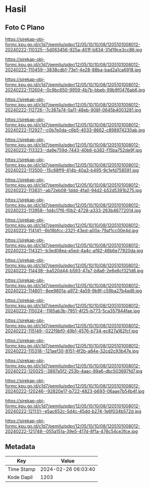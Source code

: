 # Hasil

## Foto C Plano

https://sirekap-obj-formc.kpu.go.id/c1d7/pemilu/pdpr/12/05/10/10/08/1205101008012-20240222-110325--5d063456-925a-401f-b834-31d19ce3cc86.jpg

https://sirekap-obj-formc.kpu.go.id/c1d7/pemilu/pdpr/12/05/10/10/08/1205101008012-20240222-110459--3838cdb1-73e1-4e28-88ba-bad2a1ca6918.jpg

https://sirekap-obj-formc.kpu.go.id/c1d7/pemilu/pdpr/12/05/10/10/08/1205101008012-20240222-112604--0c9bc650-9959-4b7b-bbeb-99b9f0476ab6.jpg

https://sirekap-obj-formc.kpu.go.id/c1d7/pemilu/pdpr/12/05/10/10/08/1205101008012-20240222-112726--7c387a74-0a11-48eb-908f-0645b4003281.jpg

https://sirekap-obj-formc.kpu.go.id/c1d7/pemilu/pdpr/12/05/10/10/08/1205101008012-20240222-112927--c0b7e0da-c6b5-4033-8662-c898974230ab.jpg

https://sirekap-obj-formc.kpu.go.id/c1d7/pemilu/pdpr/12/05/10/10/08/1205101008012-20240222-113323--da9e759d-7443-40b6-b382-f15ba752de9f.jpg

https://sirekap-obj-formc.kpu.go.id/c1d7/pemilu/pdpr/12/05/10/10/08/1205101008012-20240222-113500--15c88ff9-414b-40a3-b495-9c1efd758591.jpg

https://sirekap-obj-formc.kpu.go.id/c1d7/pemilu/pdpr/12/05/10/10/08/1205101008012-20240222-113831--ab72eb08-1ddd-4fa0-94d2-b52d5391b275.jpg

https://sirekap-obj-formc.kpu.go.id/c1d7/pemilu/pdpr/12/05/10/10/08/1205101008012-20240222-113958--1d4c17f6-f0b2-4728-a333-263b46772014.jpg

https://sirekap-obj-formc.kpu.go.id/c1d7/pemilu/pdpr/12/05/10/10/08/1205101008012-20240222-114141--6b18bfcc-2321-43ed-a00a-79af1cc00e4d.jpg

https://sirekap-obj-formc.kpu.go.id/c1d7/pemilu/pdpr/12/05/10/10/08/1205101008012-20240222-114321--b3ed08ea-a5ed-4a4c-af82-46b6e77920da.jpg

https://sirekap-obj-formc.kpu.go.id/c1d7/pemilu/pdpr/12/05/10/10/08/1205101008012-20240222-114438--ba520d44-b593-47a7-b8a6-2e6e6cf321d6.jpg

https://sirekap-obj-formc.kpu.go.id/c1d7/pemilu/pdpr/12/05/10/10/08/1205101008012-20240222-114801--8ee9801a-a972-4a59-9b9f-c59ba27b4ad9.jpg

https://sirekap-obj-formc.kpu.go.id/c1d7/pemilu/pdpr/12/05/10/10/08/1205101008012-20240222-115024--1185ab3b-7951-4f25-b773-5ca357944fae.jpg

https://sirekap-obj-formc.kpu.go.id/c1d7/pemilu/pdpr/12/05/10/10/08/1205101008012-20240222-115149--022f9bf0-49b1-4576-b734-ec827a162fcf.jpg

https://sirekap-obj-formc.kpu.go.id/c1d7/pemilu/pdpr/12/05/10/10/08/1205101008012-20240222-115318--121aef30-8151-4f2b-a84e-32cd2c93b47e.jpg

https://sirekap-obj-formc.kpu.go.id/c1d7/pemilu/pdpr/12/05/10/10/08/1205101008012-20240222-120025--3897a5f2-253b-4aac-89a6-dbc503697fd7.jpg

https://sirekap-obj-formc.kpu.go.id/c1d7/pemilu/pdpr/12/05/10/10/08/1205101008012-20240222-120246--92820e17-b722-4823-b693-06aae7b54b4f.jpg

https://sirekap-obj-formc.kpu.go.id/c1d7/pemilu/pdpr/12/05/10/10/08/1205101008012-20240222-121131--e5ac652c-5d4c-45dd-b274-1e6f034b572d.jpg

https://sirekap-obj-formc.kpu.go.id/c1d7/pemilu/pdpr/12/05/10/10/08/1205101008012-20240222-121748--055a151a-39e5-417d-8f1a-478c54ce3fce.jpg


## Metadata

| Key        | Value               |
| ---------- | ------------------- |
| Time Stamp | 2024-02-26 06:03:40 |
| Kode Dapil | 1203                |




